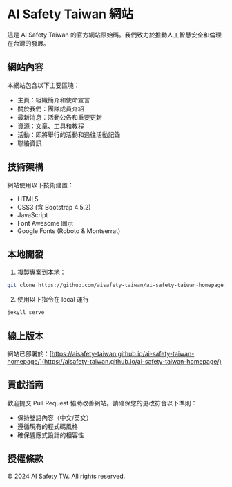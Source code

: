# AI Safety Taiwan 網站

這是 AI Safety Taiwan 的官方網站原始碼。我們致力於推動人工智慧安全和倫理在台灣的發展。

## 網站內容

本網站包含以下主要區塊：

- 主頁：組織簡介和使命宣言
- 關於我們：團隊成員介紹
- 最新消息：活動公告和重要更新
- 資源：文章、工具和教程
- 活動：即將舉行的活動和過往活動記錄
- 聯絡資訊

## 技術架構

網站使用以下技術建置：

- HTML5
- CSS3 (含 Bootstrap 4.5.2)
- JavaScript
- Font Awesome 圖示
- Google Fonts (Roboto & Montserrat)

## 本地開發

1. 複製專案到本地：
```bash
git clone https://github.com/aisafety-taiwan/ai-safety-taiwan-homepage.git
```

2. 使用以下指令在 local 運行
```bash
jekyll serve
```

## 線上版本

網站已部署於：[https://aisafety-taiwan.github.io/ai-safety-taiwan-homepage/](https://aisafety-taiwan.github.io/ai-safety-taiwan-homepage/)

## 貢獻指南

歡迎提交 Pull Request 協助改善網站。請確保您的更改符合以下準則：

- 保持雙語內容（中文/英文）
- 遵循現有的程式碼風格
- 確保響應式設計的相容性

## 授權條款

© 2024 AI Safety TW. All rights reserved.